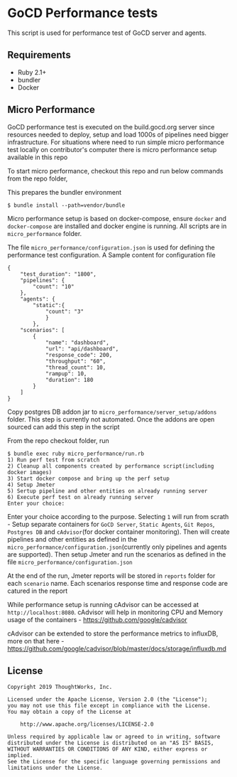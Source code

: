 # GoCD Performance tests

This script is used for performance test of GoCD server and agents. 

## Requirements

* Ruby 2.1+
* bundler
* Docker

## Micro Performance

GoCD performance test is executed on the build.gocd.org server since resources needed to deploy, setup and load 1000s of pipelines need bigger infrastructure. For situations where need to run simple micro performance test locally on contributor's computer there is micro performance setup available in this repo

To start micro performance, checkout this repo and run below commands from the repo folder,

This prepares the bundler environment

```
$ bundle install --path=vendor/bundle
```

Micro performance setup is based on docker-compose, ensure `docker` and `docker-compose` are installed and docker engine is running. All scripts are in `micro_performance` folder. 

The file `micro_performance/configuration.json` is used for defining the performance test configuration. A Sample content for configuration file 

```
{
    "test_duration": "1800",
    "pipelines": {
        "count": "10"
    },
    "agents": {
        "static":{
            "count": "3"
            }
        },
    "scenarios": [
        {
            "name": "dashboard",
            "url": "api/dashboard",
            "response_code": 200,
            "throughput": "60",
            "thread_count": 10,
            "rampup": 10,
            "duration": 180
        }
    ]
}
```

Copy postgres DB addon jar to `micro_performance/server_setup/addons` folder. This step is currently not automated. Once the addons are open sourced can add this step in the script

From the repo checkout folder, run

```
$ bundle exec ruby micro_performance/run.rb
1) Run perf test from scratch
2) Cleanup all components created by performance script(including docker images)
3) Start docker compose and bring up the perf setup
4) Setup Jmeter
5) Sertup pipeline and other entities on already running server
6) Execute perf test on already running server
Enter your choice:
```

Enter your choice according to the purpose. Selecting `1` will run from scrath - Setup separate containers for `GoCD Server`, `Static Agents`, `Git Repos`, `Postgres DB` and `cAdvisor`(for docker container monitoring). Then will create pipelines and other entities as defined in the `micro_performance/configuration.json`(currently only pipelines and agents are supported). Then setup Jmeter and run the scenarios as defined in the file `micro_performance/configuration.json`

At the end of the run, Jmeter reports will be stored in `reports` folder for each `scenario` name. Each scenarios response time and response code are catured in the report

While performance setup is running cAdvisor can be accessed at `http://localhost:8080`. cAdvisor will help in monitoring CPU and Memory usage of the containers - https://github.com/google/cadvisor

cAdvisor can be extended to store the performance metrics to influxDB, more on that here - https://github.com/google/cadvisor/blob/master/docs/storage/influxdb.md



## License

```plain
Copyright 2019 ThoughtWorks, Inc.

Licensed under the Apache License, Version 2.0 (the "License");
you may not use this file except in compliance with the License.
You may obtain a copy of the License at

    http://www.apache.org/licenses/LICENSE-2.0

Unless required by applicable law or agreed to in writing, software
distributed under the License is distributed on an "AS IS" BASIS,
WITHOUT WARRANTIES OR CONDITIONS OF ANY KIND, either express or implied.
See the License for the specific language governing permissions and
limitations under the License.
```
